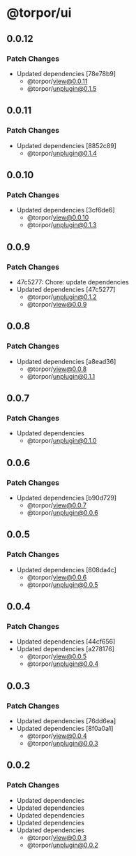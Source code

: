 # @torpor/ui

## 0.0.12

### Patch Changes

- Updated dependencies [78e78b9]
  - @torpor/view@0.0.11
  - @torpor/unplugin@0.1.5

## 0.0.11

### Patch Changes

- Updated dependencies [8852c89]
  - @torpor/unplugin@0.1.4

## 0.0.10

### Patch Changes

- Updated dependencies [3cf6de6]
  - @torpor/view@0.0.10
  - @torpor/unplugin@0.1.3

## 0.0.9

### Patch Changes

- 47c5277: Chore: update dependencies
- Updated dependencies [47c5277]
  - @torpor/unplugin@0.1.2
  - @torpor/view@0.0.9

## 0.0.8

### Patch Changes

- Updated dependencies [a8ead36]
  - @torpor/view@0.0.8
  - @torpor/unplugin@0.1.1

## 0.0.7

### Patch Changes

- Updated dependencies
  - @torpor/unplugin@0.1.0

## 0.0.6

### Patch Changes

- Updated dependencies [b90d729]
  - @torpor/view@0.0.7
  - @torpor/unplugin@0.0.6

## 0.0.5

### Patch Changes

- Updated dependencies [808da4c]
  - @torpor/view@0.0.6
  - @torpor/unplugin@0.0.5

## 0.0.4

### Patch Changes

- Updated dependencies [44cf656]
- Updated dependencies [a278176]
  - @torpor/view@0.0.5
  - @torpor/unplugin@0.0.4

## 0.0.3

### Patch Changes

- Updated dependencies [76dd6ea]
- Updated dependencies [8f0a0a1]
  - @torpor/view@0.0.4
  - @torpor/unplugin@0.0.3

## 0.0.2

### Patch Changes

- Updated dependencies
- Updated dependencies
- Updated dependencies
- Updated dependencies
- Updated dependencies
  - @torpor/view@0.0.3
  - @torpor/unplugin@0.0.2
